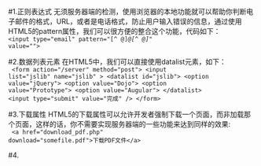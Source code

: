 #1.正则表达式
无须服务器端的检测，使用浏览器的本地功能就可以帮助你判断电子邮件的格式，URL，或者是电话格式，防止用户输入错误的信息，通过使用HTML5的pattern属性，我们可以很方便的整合这个功能，代码如下：<br>
<code>&lt;input type="email" pattern="[^ @]*@[^ @]*" value=""&gt;</code>

#2.数据列表元素
在HTML5中，我们可以直接使用datalist元素，如下：<br>
<code>
&lt;form action="/server" method="post"&gt;
    &lt;input list="jslib" name="jslib" &gt;
    &lt;datalist id="jslib"&gt;
        &lt;option value="jQuery"&gt;
        &lt;option value="Dojo"&gt;
        &lt;option value="Prototype"&gt;
        &lt;option value="Augular"&gt;
    &lt;/datalist&gt;
    &lt;input type="submit" value="完成" /&gt;
&lt;/form&gt;
</code>

#3.下载属性
HTML5的下载属性可以允许开发者强制下载一个页面，而非加载那个页面，这样的话，你不需要实现服务器端的一些功能来达到同样的效果: <br>
<code>
&lt;a href="download_pdf.php" download="somefile.pdf"&gt;下载PDF文件&lt;/a&gt;
</code>

#4.

